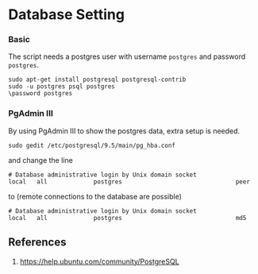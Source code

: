 # Database Setting

### Basic

The script needs a postgres user with username `postgres` and password `postgres`.

```
sudo apt-get install postgresql postgresql-contrib
sudo -u postgres psql postgres
\password postgres
```

### PgAdmin III

By using PgAdmin III to show the postgres data, extra setup is needed.

```
sudo gedit /etc/postgresql/9.5/main/pg_hba.conf
```

and change the line

```
# Database administrative login by Unix domain socket
local   all             postgres                                peer
```

to (remote connections to the database are possible)

```
# Database administrative login by Unix domain socket
local   all             postgres                                md5
```

## References

1. https://help.ubuntu.com/community/PostgreSQL
